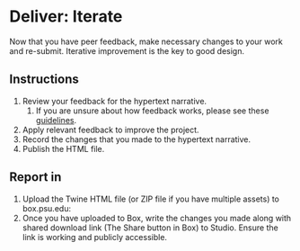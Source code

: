 # Deliver: Iterate


Now that you have peer feedback, make necessary changes to your work and re-submit. Iterative improvement is the key to good design.

## Instructions

1. Review your feedback for the hypertext narrative.
    1. If you are unsure about how feedback works, please see these [guidelines](/toolkit/feedback-and-critique.md).
3. Apply relevant feedback to improve the project.
4. Record the changes that you made to the hypertext narrative.
4. Publish the HTML file.

## Report in

1. Upload the Twine HTML file (or ZIP file if you have multiple assets) to box.psu.edu: 
2. Once you have uploaded to Box, write the changes you made along with shared download link (The Share button in Box) to Studio. Ensure the link is working and publicly accessible.